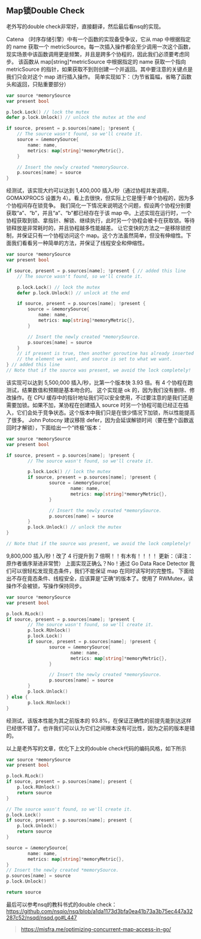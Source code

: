 ## Map锁Double Check
老外写的double check非常好，直接翻译，然后最后看nsq的实现。

Catena （时序存储引擎）中有一个函数的实现备受争议，它从 map 中根据指定的 name 获取一个 metricSource。每一次插入操作都会至少调用一次这个函数，现实场景中该函数调用更是频繁，并且是跨多个协程的，因此我们必须要考虑同步。
该函数从 map[string]*metricSource 中根据指定的 name 获取一个指向 metricSource 的指针，如果获取不到则创建一个并返回。其中要注意的关键点是我们只会对这个 map 进行插入操作。
简单实现如下：（为节省篇幅，省略了函数头和返回，只贴重要部分）
```go
var source *memorySource
var present bool

p.lock.Lock() // lock the mutex
defer p.lock.Unlock() // unlock the mutex at the end

if source, present = p.sources[name]; !present {
	// The source wasn't found, so we'll create it.
	source = &memorySource{
		name: name,
		metrics: map[string]*memoryMetric{},
	}

	// Insert the newly created *memorySource.
	p.sources[name] = source
}
```
经测试，该实现大约可以达到 1,400,000 插入/秒（通过协程并发调用，GOMAXPROCS 设置为 4）。看上去很快，但实际上它是慢于单个协程的，因为多个协程间存在锁竞争。
我们简化一下情况来说明这个问题，假设两个协程分别要获取“a”、“b”，并且“a”、“b”都已经存在于该 map 中。上述实现在运行时，一个协程获取到锁、拿指针、解锁、继续执行，此时另一个协程会被卡在获取锁。等待锁释放是非常耗时的，并且协程越多性能越差。
让它变快的方法之一是移除锁控制，并保证只有一个协程访问这个 map。这个方法虽然简单，但没有伸缩性。下面我们看看另一种简单的方法，并保证了线程安全和伸缩性。
```go
var source *memorySource
var present bool

if source, present = p.sources[name]; !present { // added this line
	// The source wasn't found, so we'll create it.

	p.lock.Lock() // lock the mutex
	defer p.lock.Unlock() // unlock at the end

	if source, present = p.sources[name]; !present {
		source = &memorySource{
			name: name,
			metrics: map[string]*memoryMetric{},
		}

		// Insert the newly created *memorySource.
		p.sources[name] = source
	}
	// if present is true, then another goroutine has already inserted
	// the element we want, and source is set to what we want.
} // added this line
// Note that if the source was present, we avoid the lock completely!
```
该实现可以达到 5,500,000 插入/秒，比第一个版本快 3.93 倍。有 4 个协程在跑测试，结果数值和预期是基本吻合的。
这个实现是 ok 的，因为我们没有删除、修改操作。在 CPU 缓存中的指针地址我们可以安全使用，不过要注意的是我们还是需要加锁。如果不加，某协程在创建插入 source 时另一个协程可能已经正在插入，它们会处于竞争状态。这个版本中我们只是在很少情况下加锁，所以性能提高了很多。
John Potocny 建议移除 defer，因为会延误解锁时间（要在整个函数返回时才解锁），下面给出一个“终极”版本：
```go
var source *memorySource
var present bool

if source, present = p.sources[name]; !present {
        // The source wasn't found, so we'll create it.

        p.lock.Lock() // lock the mutex
        if source, present = p.sources[name]; !present {
                source = &memorySource{
                        name: name,
                        metrics: map[string]*memoryMetric{},
                }

                // Insert the newly created *memorySource.
                p.sources[name] = source
        }
        p.lock.Unlock() // unlock the mutex
}

// Note that if the source was present, we avoid the lock completely!
```
9,800,000 插入/秒！改了 4 行提升到 7 倍啊！！有木有！！！！
更新：（译注：原作者循序渐进非常赞）
上面实现正确么？No！通过 Go Data Race Detector 我们可以很轻松发现竞态条件，我们不能保证 map 在同时读写时的完整性。
下面给出不存在竟态条件、线程安全，应该算是“正确”的版本了。使用了 RWMutex，读操作不会被锁，写操作保持同步。
```go
var source *memorySource
var present bool

p.lock.RLock()
if source, present = p.sources[name]; !present {
        // The source wasn't found, so we'll create it.
        p.lock.RUnlock()
        p.lock.Lock()
        if source, present = p.sources[name]; !present {
                source = &memorySource{
                        name: name,
                        metrics: map[string]*memoryMetric{},
                }

                // Insert the newly created *memorySource.
                p.sources[name] = source
        }
        p.lock.Unlock()
} else {
        p.lock.RUnlock()
}
```
经测试，该版本性能为其之前版本的 93.8%，在保证正确性的前提先能到达这样已经很不错了。也许我们可以认为它们之间根本没有可比性，因为之前的版本是错的。

以上是老外写的文章，优化下上文的double check代码的编码风格，如下所示
```go
var source *memorySource
var present bool

p.lock.RLock()
if source, present = p.sources[name]; present {
    p.lock.RUnlock()
    return source
}

// The source wasn't found, so we'll create it.
p.lock.Lock()
if source, present = p.sources[name]; present {
    p.lock.Unlock()
    return source
}

source = &memorySource{
        name: name,
        metrics: map[string]*memoryMetric{},
}
// Insert the newly created *memorySource.
p.sources[name] = source
p.lock.Unlock()

return source
```

最后可以参考nsq的教科书式的double check：https://github.com/nsqio/nsq/blob/a1da1173d3bfa0ea41b73a3b75ec447a32287c52/nsqd/nsqd.go#L447

> https://misfra.me/optimizing-concurrent-map-access-in-go/